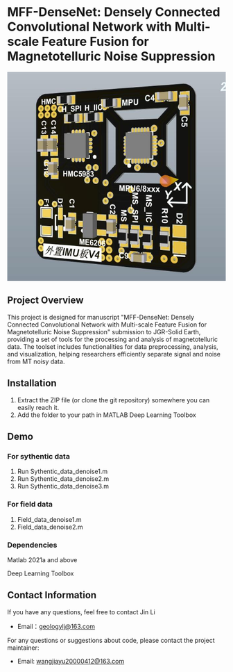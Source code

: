 # MFF-DenseNet: Densely Connected Convolutional Network with Multi-scale Feature Fusion for Magnetotelluric Noise Suppression
![image](https://github.com/ZhiliangMa/MPU6500-HMC5983-AK8975-BMP280-MS5611-10DOF-IMU-PCB/blob/main/img/IMU-V5-TOP.jpg)

## Project Overview
This project is designed for manuscript "MFF-DenseNet: Densely Connected Convolutional Network with Multi-scale Feature Fusion for Magnetotelluric Noise Suppression" submission to JGR-Solid Earth, providing a set of tools for the processing and analysis of magnetotelluric data. The toolset includes functionalities for data preprocessing, analysis, and visualization, helping researchers efficiently separate signal and noise from MT noisy data.

## Installation
1. Extract the ZIP file (or clone the git repository) somewhere you can easily reach it.
2. Add the folder to your path in MATLAB
Deep Learning Toolbox

## Demo

### For sythentic data 
1. Run Sythentic_data_denoise1.m
2. Run Sythentic_data_denoise2.m
3. Run Sythentic_data_denoise3.m

### For field data
1. Field_data_denoise1.m
2. Field_data_denoise2.m

### Dependencies
Matlab 2021a and above

Deep Learning Toolbox

## Contact Information
If you have any questions, feel free to contact Jin Li
- Email：geologylj@163.com

For any questions or suggestions about code, please contact the project maintainer:
- Email: wangjiayu20000412@163.com

